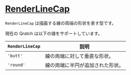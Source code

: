 # [RenderLineCap](https://github.com/qratch/qratch/blob/master/src/Renderer/RenderLineCap.ts)

`RenderLineCap` は描画する線の両端の形状を表す型です。

現在の Qratch は以下の値をサポートしています。

| `RenderLineCap` | 説明 |
|-----------------|-----|
| `'butt'` | 線の両端に対して垂直な形状。 |
| `'round'` | 線の両端に半円が追加された形状。 |
